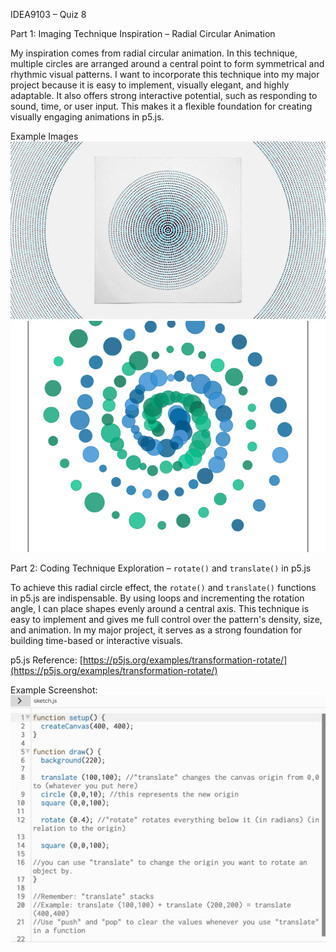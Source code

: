 IDEA9103 – Quiz 8

Part 1: Imaging Technique Inspiration – Radial Circular Animation

My inspiration comes from radial circular animation. In this technique, multiple circles are arranged around a central point to form symmetrical and rhythmic visual patterns. I want to incorporate this technique into my major project because it is easy to implement, visually elegant, and highly adaptable. It also offers strong interactive potential, such as responding to sound, time, or user input. This makes it a flexible foundation for creating visually engaging animations in p5.js.

Example Images  
![Example 1](./Images/1.jpg)  
![Example 2](./Images/3.png)


Part 2: Coding Technique Exploration – `rotate()` and `translate()` in p5.js

To achieve this radial circle effect, the `rotate()` and `translate()` functions in p5.js are indispensable. By using loops and incrementing the rotation angle, I can place shapes evenly around a central axis. This technique is easy to implement and gives me full control over the pattern's density, size, and animation. In my major project, it serves as a strong foundation for building time-based or interactive visuals.

p5.js Reference: [https://p5js.org/examples/transformation-rotate/](https://p5js.org/examples/transformation-rotate/)

Example Screenshot:
![Code Example](./Images/ps5.png)